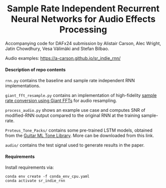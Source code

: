 <html>
<head>
<style>
h1 {text-align: center;}
</style>
</head>
<body>


# Sample Rate Independent Recurrent Neural Networks for Audio Effects Processing</h1> 

Accompanying code for DAFx24 submission by Alistair Carson, Alec Wright, Jatin Chowdhury, Vesa Välimäki and Stefan Bilbao.

Audio examples: https://a-carson.github.io/sr_indie_rnn/


#### Description of repo contents

`rnn.py` contains the baseline and sample rate independent RNN implementations.

`giant_fft_resample.py` contains an implementation of high-fidelity <a href="https://www.aes.org/e-lib/browse.cfm?elib=22033">sample rate conversion using Giant FFTs</a> for audio resampling.

`process_audio.py` shows an example use case and computes SNR of modified-RNN output compared to the original RNN at the training sample-rate.

`Proteus_Tone_Packs/` contains some pre-trained LSTM models, obtained from the <a href="https://guitarml.com/tonelibrary/tonelib-pro.html">Guitar ML Tone Library</a>. More can be downloaded from this link.

`audio/` contains the test signal used to generate results in the paper. 

#### Requirements
Install requirements via:
```angular2html
conda env create -f conda_env_cpu.yaml
conda activate sr_indie_rnn
```


</body>
</html>
